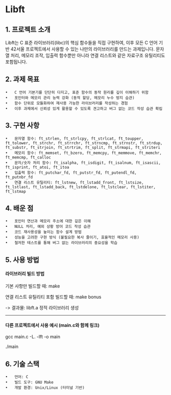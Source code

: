 # Libft

## 1. 프로젝트 소개

Libft는 C 표준 라이브러리(libc)의 핵심 함수들을 직접 구현하여, 이후 모든 C 언어 기반 42서울 프로젝트에서 사용할 수 있는 나만의 라이브러리를 만드는 과제입니다. 문자열 처리, 메모리 조작, 입출력 함수뿐만 아니라 연결 리스트와 같은 자료구조 유틸리티도 포함됩니다.


## 2. 과제 목표
	•	C 언어 기본기를 단단히 다지고, 표준 함수의 동작 원리를 깊이 이해하기 위함
	•	포인터와 메모리 관리 능력 강화 (동적 할당, 메모리 누수 방지 습관)
	•	함수 단위로 모듈화하여 재사용 가능한 라이브러리를 작성하는 경험
	•	이후 과제에서 신뢰성 있게 활용할 수 있도록 견고하고 버그 없는 코드 작성 습관 확립


## 3. 구현 사항
	•	문자열 함수: ft_strlen, ft_strlcpy, ft_strlcat, ft_toupper, ft_tolower, ft_strchr, ft_strrchr, ft_strncmp, ft_strnstr, ft_strdup, ft_substr, ft_strjoin, ft_strtrim, ft_split, ft_strmapi, ft_striteri
	•	메모리 함수: ft_memset, ft_bzero, ft_memcpy, ft_memmove, ft_memchr, ft_memcmp, ft_calloc
	•	문자/숫자 처리 함수: ft_isalpha, ft_isdigit, ft_isalnum, ft_isascii, ft_isprint, ft_atoi, ft_itoa
	•	입출력 함수: ft_putchar_fd, ft_putstr_fd, ft_putendl_fd, ft_putnbr_fd
	•	연결 리스트 유틸리티: ft_lstnew, ft_lstadd_front, ft_lstsize, ft_lstlast, ft_lstadd_back, ft_lstdelone, ft_lstclear, ft_lstiter, ft_lstmap


## 4. 배운 점
	•	포인터 연산과 메모리 주소에 대한 깊은 이해
	•	NULL 처리, 예외 상황 방어 코드 작성 습관
	•	코드 재사용성을 높이는 함수 설계 방법
	•	성능을 고려한 구현 방식 (불필요한 복사 줄이기, 효율적인 메모리 사용)
	•	철저한 테스트를 통해 버그 없는 라이브러리의 중요성을 학습


## 5. 사용 방법
#### 라이브러리 빌드 방법

기본 사항만 빌드할 때: make

연결 리스트 유틸리티 포함 빌드할 때: make bonus

-> 결과물: libft.a 정적 라이브러리 생성

---

#### 다른 프로젝트에서 사용 예시 (main.c와 함께 링크)

gcc main.c -L. -lft -o main

./main


## 6. 기술 스택
	•	언어: C
	•	빌드 도구: GNU Make
	•	개발 환경: Unix/Linux (터미널 기반)
